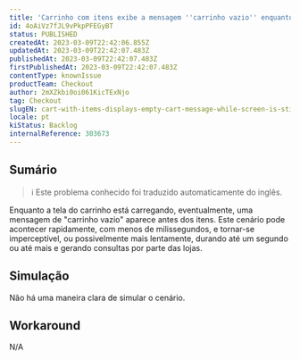 ```yaml
---
title: 'Carrinho com itens exibe a mensagem ''carrinho vazio'' enquanto a tela ainda está carregando'
id: 4oAiVz7fJL9vPkpPFEGyBT
status: PUBLISHED
createdAt: 2023-03-09T22:42:06.855Z
updatedAt: 2023-03-09T22:42:07.483Z
publishedAt: 2023-03-09T22:42:07.483Z
firstPublishedAt: 2023-03-09T22:42:07.483Z
contentType: knownIssue
productTeam: Checkout
author: 2mXZkbi0oi061KicTExNjo
tag: Checkout
slugEN: cart-with-items-displays-empty-cart-message-while-screen-is-still-loading
locale: pt
kiStatus: Backlog
internalReference: 303673
---
```


## Sumário

>ℹ️ Este problema conhecido foi traduzido automaticamente do inglês.


Enquanto a tela do carrinho está carregando, eventualmente, uma mensagem de "carrinho vazio" aparece antes dos itens. Este cenário pode acontecer rapidamente, com menos de milissegundos, e tornar-se imperceptível, ou possivelmente mais lentamente, durando até um segundo ou até mais e gerando consultas por parte das lojas.


##

## Simulação


Não há uma maneira clara de simular o cenário.


##

## Workaround


N/A




